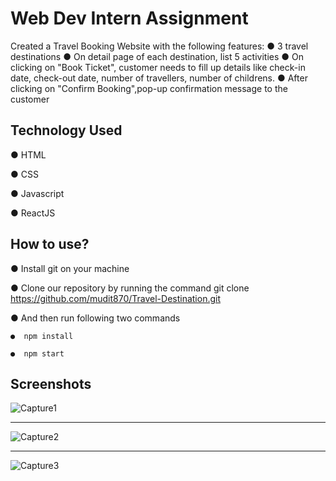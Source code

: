# Web Dev Intern Assignment

Created a Travel Booking Website with the following features:
● 3 travel destinations
● On detail page of each destination, list 5 activities
● On clicking on "Book Ticket", customer needs to fill up details like check-in date, check-out date, number of travellers, number of childrens.
● After clicking on "Confirm Booking",pop-up confirmation message to the customer

## Technology Used

● HTML

● CSS

● Javascript

● ReactJS

  
## How to use?

●  Install git on your machine

●  Clone our repository by running the command git clone https://github.com/mudit870/Travel-Destination.git

●  And then run following two commands

    ●  npm install

    ●  npm start


## Screenshots

![Capture1](https://user-images.githubusercontent.com/84176287/133494441-43607a8e-537d-4705-9541-e2c2c4d97bf1.JPG)

_____________________________________________________________________________________________________________________________________________________________________

![Capture2](https://user-images.githubusercontent.com/84176287/133494456-8f81e098-a01f-41df-9371-f1c976af8732.JPG)


_____________________________________________________________________________________________________________________________________________________________________

![Capture3](https://user-images.githubusercontent.com/84176287/133494476-0c420354-ad37-41f1-b391-1f0fc5ddb3b7.JPG)


  
